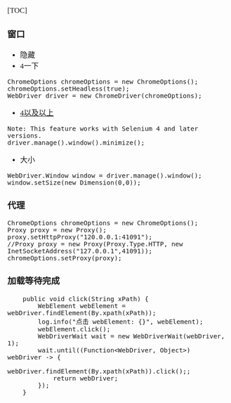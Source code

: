 <span  style="font-family: Simsun,serif; font-size: 17px; ">

[TOC]

### 窗口

- 隐藏
- 4一下
~~~
ChromeOptions chromeOptions = new ChromeOptions();
chromeOptions.setHeadless(true);
WebDriver driver = new ChromeDriver(chromeOptions);
~~~

- [4以及以上](https://www.selenium.dev/documentation/webdriver/browser/windows/#minimize-window)
~~~
Note: This feature works with Selenium 4 and later versions.
driver.manage().window().minimize();
~~~
- 大小
~~~
WebDriver.Window window = driver.manage().window();
window.setSize(new Dimension(0,0));
~~~

### 代理
~~~
ChromeOptions chromeOptions = new ChromeOptions();
Proxy proxy = new Proxy();
proxy.setHttpProxy("120.0.0.1:41091");
//Proxy proxy = new Proxy(Proxy.Type.HTTP, new InetSocketAddress("127.0.0.1",41091));
chromeOptions.setProxy(proxy);
~~~

### 加载等待完成

~~~
    public void click(String xPath) {
        WebElement webElement = webDriver.findElement(By.xpath(xPath));
        log.info("点击 webElement: {}", webElement);
        webElement.click();
        WebDriverWait wait = new WebDriverWait(webDriver, 1);
        wait.until((Function<WebDriver, Object>) webDriver -> {
            webDriver.findElement(By.xpath(xPath)).click();;
            return webDriver;
        });
    }
~~~


</span>